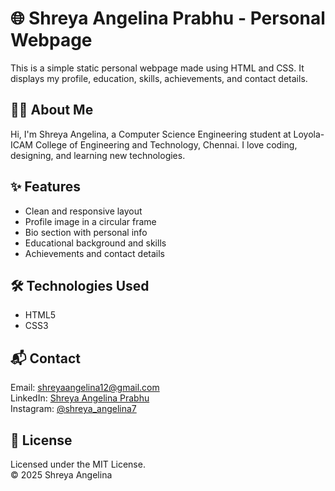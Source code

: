 # 🌐 Shreya Angelina Prabhu - Personal Webpage

This is a simple static personal webpage made using HTML and CSS. It displays my profile, education, skills, achievements, and contact details.

## 👩‍💻 About Me

Hi, I'm Shreya Angelina, a Computer Science Engineering student at Loyola-ICAM College of Engineering and Technology, Chennai. I love coding, designing, and learning new technologies.

## ✨ Features

- Clean and responsive layout  
- Profile image in a circular frame  
- Bio section with personal info  
- Educational background and skills  
- Achievements and contact details  

## 🛠️ Technologies Used

- HTML5  
- CSS3  

## 📬 Contact

Email: shreyaangelina12@gmail.com  
LinkedIn: [Shreya Angelina Prabhu](https://linkedin.com/in/your-link)  
Instagram: [@shreya_angelina7](https://instagram.com/shreya_angelina7)

## 📝 License

Licensed under the MIT License.  
© 2025 Shreya Angelina
